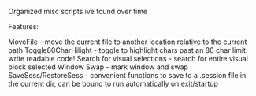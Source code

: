Organized misc scripts ive found over time

Features:

MoveFile - move the current file to another location relative to the current path
Toggle80CharHilight - toggle to highlight chars past an 80 char limit: write readable code!
Search for visual selections - search for entire visual block selected
Window Swap - mark window and swap
SaveSess/RestoreSess - convenient functions to save to a .session file in the current dir, can be bound to run automatically on exit/startup
